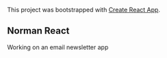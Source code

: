 This project was bootstrapped with [Create React App](https://github.com/facebook/create-react-app).

## Norman React
Working on an email newsletter app

